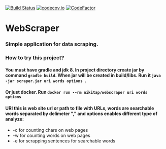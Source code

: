 [![Build Status](https://travis-ci.org/nikitap492/WebScraper.svg?branch=master)](https://travis-ci.org/nikitap492/WebScraper)
[![codecov.io](https://codecov.io/github/nikitap492/WebScraper/coverage.svg?branch=master)](https://travis-ci.org/nikitap492/WebScraper?branch=master)
[![CodeFactor](https://www.codefactor.io/repository/github/nikitap492/webscraper/badge)](https://www.codefactor.io/repository/github/nikitap492/webscraper)
# WebScraper
### Simple application for data scraping.
### How to try this project?
#### You must have gradle and jdk 8. In project directory create jar by command `gradle build`. When jar will be created in build/libs. Run it `java -jar scraper.jar uri words options `.
#### Or just docker. Run ` docker run --rm nikitap/webscraper uri words options `
#### URI this is web site url or path to file with URLs, words are searchable words separated by delimeter "," and options enables different type of analyze:
- -c for counting chars on web pages
- -w for counting words on web pages
- -e for scrapping sentences for searchable words